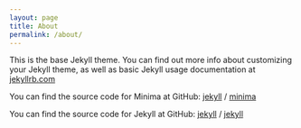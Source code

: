 ```yaml
---
layout: page
title: About
permalink: /about/
---
```


This is the base Jekyll theme. You can find out more info about customizing your Jekyll theme, as well as basic Jekyll 
usage documentation at [jekyllrb.com](https://jekyllrb.com/)

You can find the source code for Minima at GitHub:
[jekyll][iciq-organization] /
[minima](https://github.com/jekyll/minima)

You can find the source code for Jekyll at GitHub:
[jekyll][iciq-organization] /
[jekyll](https://github.com/jekyll/jekyll)


[iciq-organization]: https://github.com/jekyll
